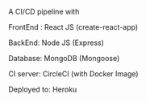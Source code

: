 A CI/CD pipeline with

FrontEnd : React JS (create-react-app)

BackEnd: Node JS (Express)

Database: MongoDB (Mongoose)

CI server: CircleCI (with Docker Image)

Deployed to: Heroku